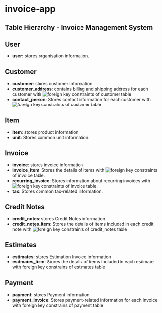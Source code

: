 # invoice-app
## Table Hierarchy - Invoice Management System
## User 
- **user:** stores organisation information.
## Customer
- **customer**: stores customer information
- **customer_address**: contains billing and shipping address for each customer with ![foreign key constraints](https://img.shields.io/badge/Foreign%20Key-Constraints-brightgreen) of customer table
- **contact_person**: Stores contact information for each customer with ![foreign key constraints](https://img.shields.io/badge/Foreign%20Key-Constraints-brightgreen) of customer table

## Item
- **item**: stores product information
- **unit**: Stores common unit information.

## Invoice
- **invoice**: stores invoice information
- **invoice_item**: Stores the details of items with ![foreign key constraints](https://img.shields.io/badge/Foreign%20Key-Constraints-brightgreen) of invoice table.
- **recurring_invoice**: Stores information about recurring invoices with ![foreign key constraints](https://img.shields.io/badge/Foreign%20Key-Constraints-brightgreen) of invoice table.
- **tax**: Stores common tax-related information.

## Credit Notes
- **credit_notes**: stores Credit Notes information
- **credit_notes_item**: Stores the details of items included in each credit note with ![foreign key constraints of credit_notes table](https://img.shields.io/badge/Foreign%20Key-Constraints-brightgreen)

## Estimates
- **estimates**: stores Estimation Invoice information
- **estimates_item**: Stores the details of items included in each estimate  with foreign key constrains of estimates table

## Payment
- **payment**: stores Payment information
- **payment_invoice**: Stores payment-related information for each invoice with foreign key constrains of payment table
